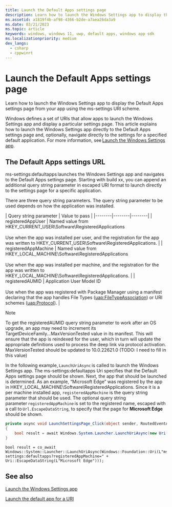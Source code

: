 ```yaml
---
title: Launch the Default Apps settings page
description: Learn how to launch the Windows Settings app to display the Default Apps settings page from your app using the ms-settings URI scheme.
ms.assetid: a1819f4b-af98-4366-b2de-a7aea26da3a9
ms.date: 03/21/2023
ms.topic: article
keywords: windows, windows 11, uwp, default apps, windows app sdk
ms.localizationpriority: medium
dev_langs:
  - csharp
  - cppwinrt
---
```


# Launch the Default Apps settings page

Learn how to launch the Windows Settings app to display the Default Apps settings page from your app using the ms-settings URI scheme.

Windows defines a set of URIs that allow apps to launch the Windows Settings app and display a particular settings page. This article explains how to launch the Windows Settings app directly to the Default Apps settings page and, optionally, navigate directly to the settings for a specified default application. For more information, see [Launch the Windows Settings app](launch-settings-app.md).

## The Default Apps settings URL

ms-settings:defaultapps launches the Windows Settings app and navigates to the Default Apps settings page. Starting with build xx, you can append an additional query string parameter in escaped URI format to launch directly to the settings page for a specific application.

There are three query string parameters. The query string parameter to be used depends on how the application was installed.

| Query string parameter | Value to pass |
|--------|--------|--------|
| registeredAppUser | Named value from HKEY_CURRENT_USER\Software\RegisteredApplications<br/><br/>Use when the app was installed per user, and the registration for the app was written to HKEY_CURRENT_USER\Software\RegisteredApplications. |
| registeredAppMachine | Named value from HKEY_LOCAL_MACHINE\Software\RegisteredApplications<br/><br/>Use when the app was installed per machine, and the registration for the app was written to HKEY_LOCAL_MACHINE\Software\RegisteredApplications. |
| registeredAUMID | Application User Model ID <br/><br/>Use when the app was registered with Package Manager using a manifest declaring that the app handles File Types ([uap:FileTypeAssociation](/uwp/schemas/appxpackage/uapmanifestschema/element-uap-filetypeassociation)) or URI schemes ([uap:Protocol](/uwp/schemas/appxpackage/uapmanifestschema/element-uap-protocol)). |

>[!NOTE]
>To get the registeredAUMID query string parameter to work after an OS upgrade, an app may need to increment its TargetDeviceFamily...MaxVersionTested value in its manifest. This will ensure that the app is reindexed for the user, which in turn will update the appropriate definitions used to process the deep link via protocol activation. MaxVersionTested should be updated to 10.0.22621.0 (TODO: I need to fill in this value)

In the following example, `LaunchUriAsync` is called to launch the Windows Settings app. The ms-settings:defaultapps Uri specifies that the Default Apps settings page should be shown. Next, the app that should be launched is determined. As an example, “Microsoft Edge” was registered by the app in HKEY_LOCAL_MACHINE\Software\RegisteredApplications. Since it is a per machine installed app, `registeredAppMachine` is the query string parameter that should be used. The optional query string parameter `registeredAppMachine` is set to the registered name, escaped with a call to `Url.EscapeDataString`, to specify that the page for **Microsoft Edge** should be shown.

```csharp
private async void LaunchSettingsPage_Click(object sender, RoutedEventArgs e)
{
    bool result = await Windows.System.Launcher.LaunchUriAsync(new Uri("ms-settings:defaultapps?registeredAppMachine=" + Uri.EscapeDataString(("Microsoft Edge")));
}
```

```cppwinrt
bool result = co_await Windows::System::Launcher::LaunchUriAsync(Windows::Foundation::Uri(L"ms-settings:defaultapps?registeredAppMachine=" + Uri::EscapeDataString(L"Microsoft Edge")));
```

## See also

[Launch the Windows Settings app](launch-settings-app.md)

[Launch the default app for a URI](launch-default-app.md)
